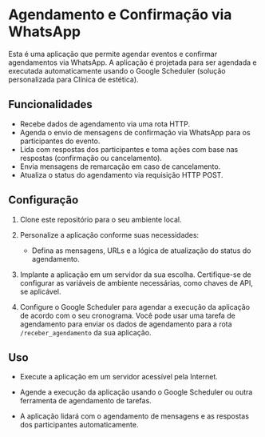 # Agendamento e Confirmação via WhatsApp

Esta é uma aplicação que permite agendar eventos e confirmar agendamentos via WhatsApp. A aplicação é projetada para ser agendada e executada automaticamente usando o Google Scheduler (solução personalizada para Clínica de estética).

## Funcionalidades

- Recebe dados de agendamento via uma rota HTTP.
- Agenda o envio de mensagens de confirmação via WhatsApp para os participantes do evento.
- Lida com respostas dos participantes e toma ações com base nas respostas (confirmação ou cancelamento).
- Envia mensagens de remarcação em caso de cancelamento.
- Atualiza o status do agendamento via requisição HTTP POST.


## Configuração

1. Clone este repositório para o seu ambiente local.

2. Personalize a aplicação conforme suas necessidades:
   - Defina as mensagens, URLs e a lógica de atualização do status do agendamento.

3. Implante a aplicação em um servidor da sua escolha. Certifique-se de configurar as variáveis de ambiente necessárias, como chaves de API, se aplicável.

4. Configure o Google Scheduler para agendar a execução da aplicação de acordo com o seu cronograma. Você pode usar uma tarefa de agendamento para enviar os dados de agendamento para a rota `/receber_agendamento` da sua aplicação.

## Uso

- Execute a aplicação em um servidor acessível pela Internet.

- Agende a execução da aplicação usando o Google Scheduler ou outra ferramenta de agendamento de tarefas.

- A aplicação lidará com o agendamento de mensagens e as respostas dos participantes automaticamente.


